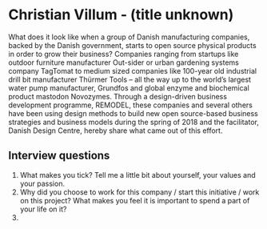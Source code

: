 # Christian Villum - \(title unknown\)

What does it look like when a group of Danish manufacturing companies, backed by the Danish government, starts to open source physical products in order to grow their business? Companies ranging from startups like outdoor furniture manufacturer Out-sider or urban gardening systems company TagTomat to medium sized companies like 100-year old industrial drill bit manufacturer Thürmer Tools – all the way up to the world’s largest water pump manufacturer, Grundfos and global enzyme and biochemical product mastodon Novozymes. Through a design-driven business development programme, REMODEL, these companies and several others have been using design methods to build new open source-based business strategies and business models during the spring of 2018 and the facilitator, Danish Design Centre, hereby share what came out of this effort.

## Interview questions

1. What makes you tick? Tell me a little bit about yourself, your values and your passion. 
2. Why did you choose to work for this company / start this initiative / work on this project? What makes you feel it is important to spend a part of your life on it?
3. 


